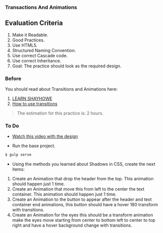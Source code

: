 ### Transactions And Animations

## Evaluation Criteria

1. Make it Readable.
2. Good Practices.
3. Use HTML5.
4. Structured Naming Convention.
5. Use correct Cascade code.
6. Use correct Inheritance.
7. Goal: The practice should look as the required design.

### Before
You should read about Transitions and Animations here:

1. [LEARN SHAYHOWE][1]
2. [How to use transitions][2]

> The estimation for this practice is: 2 hours.

### To Do

- [Watch this video with the design][3]

- Run the base project.

```sh
$ gulp serve
```
- Using the methods you learned about Shadows in CSS, create the next items:

1. Create an Animation that drop the header from the top. This animation should happen just 1 time.
2. Create an Animation that move this from left to the center the text container. This animation should happen just 1 time.
3. Create an Animation to the button to appear after the header and text container end animations, this button should have a hover 180 transform with transitions.
4. Create an Animation for the eyes this should be a transform animation make the eyes move starting from center to bottom left to center to top right and have a hover background change with transitions.

[1]: https://learn.shayhowe.com/advanced-html-css/transitions-animations/
[2]: http://css3.bradshawenterprises.com/transitions/
[3]: https://drive.google.com/file/d/1CQugjN0yqs6f0vyUZsSHbvqt0TDVcdv1/view?usp=sharing
